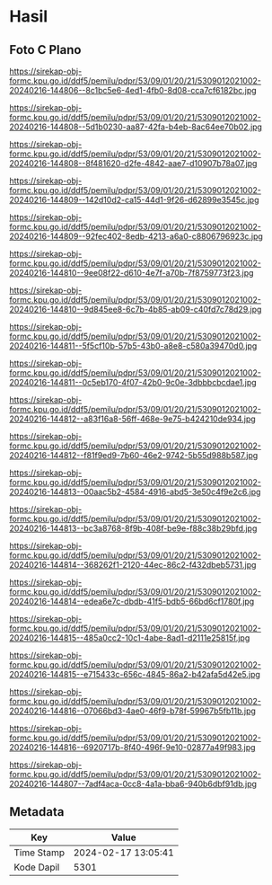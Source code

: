 # Hasil

## Foto C Plano

https://sirekap-obj-formc.kpu.go.id/ddf5/pemilu/pdpr/53/09/01/20/21/5309012021002-20240216-144806--8c1bc5e6-4ed1-4fb0-8d08-cca7cf6182bc.jpg

https://sirekap-obj-formc.kpu.go.id/ddf5/pemilu/pdpr/53/09/01/20/21/5309012021002-20240216-144808--5d1b0230-aa87-42fa-b4eb-8ac64ee70b02.jpg

https://sirekap-obj-formc.kpu.go.id/ddf5/pemilu/pdpr/53/09/01/20/21/5309012021002-20240216-144808--8f481620-d2fe-4842-aae7-d10907b78a07.jpg

https://sirekap-obj-formc.kpu.go.id/ddf5/pemilu/pdpr/53/09/01/20/21/5309012021002-20240216-144809--142d10d2-ca15-44d1-9f26-d62899e3545c.jpg

https://sirekap-obj-formc.kpu.go.id/ddf5/pemilu/pdpr/53/09/01/20/21/5309012021002-20240216-144809--92fec402-8edb-4213-a6a0-c8806796923c.jpg

https://sirekap-obj-formc.kpu.go.id/ddf5/pemilu/pdpr/53/09/01/20/21/5309012021002-20240216-144810--9ee08f22-d610-4e7f-a70b-7f8759773f23.jpg

https://sirekap-obj-formc.kpu.go.id/ddf5/pemilu/pdpr/53/09/01/20/21/5309012021002-20240216-144810--9d845ee8-6c7b-4b85-ab09-c40fd7c78d29.jpg

https://sirekap-obj-formc.kpu.go.id/ddf5/pemilu/pdpr/53/09/01/20/21/5309012021002-20240216-144811--5f5cf10b-57b5-43b0-a8e8-c580a39470d0.jpg

https://sirekap-obj-formc.kpu.go.id/ddf5/pemilu/pdpr/53/09/01/20/21/5309012021002-20240216-144811--0c5eb170-4f07-42b0-9c0e-3dbbbcbcdae1.jpg

https://sirekap-obj-formc.kpu.go.id/ddf5/pemilu/pdpr/53/09/01/20/21/5309012021002-20240216-144812--a83f16a8-56ff-468e-9e75-b424210de934.jpg

https://sirekap-obj-formc.kpu.go.id/ddf5/pemilu/pdpr/53/09/01/20/21/5309012021002-20240216-144812--f81f9ed9-7b60-46e2-9742-5b55d988b587.jpg

https://sirekap-obj-formc.kpu.go.id/ddf5/pemilu/pdpr/53/09/01/20/21/5309012021002-20240216-144813--00aac5b2-4584-4916-abd5-3e50c4f9e2c6.jpg

https://sirekap-obj-formc.kpu.go.id/ddf5/pemilu/pdpr/53/09/01/20/21/5309012021002-20240216-144813--bc3a8768-8f9b-408f-be9e-f88c38b29bfd.jpg

https://sirekap-obj-formc.kpu.go.id/ddf5/pemilu/pdpr/53/09/01/20/21/5309012021002-20240216-144814--368262f1-2120-44ec-86c2-f432dbeb5731.jpg

https://sirekap-obj-formc.kpu.go.id/ddf5/pemilu/pdpr/53/09/01/20/21/5309012021002-20240216-144814--edea6e7c-dbdb-41f5-bdb5-66bd6cf1780f.jpg

https://sirekap-obj-formc.kpu.go.id/ddf5/pemilu/pdpr/53/09/01/20/21/5309012021002-20240216-144815--485a0cc2-10c1-4abe-8ad1-d2111e25815f.jpg

https://sirekap-obj-formc.kpu.go.id/ddf5/pemilu/pdpr/53/09/01/20/21/5309012021002-20240216-144815--e715433c-656c-4845-86a2-b42afa5d42e5.jpg

https://sirekap-obj-formc.kpu.go.id/ddf5/pemilu/pdpr/53/09/01/20/21/5309012021002-20240216-144816--07066bd3-4ae0-46f9-b78f-59967b5fb11b.jpg

https://sirekap-obj-formc.kpu.go.id/ddf5/pemilu/pdpr/53/09/01/20/21/5309012021002-20240216-144816--6920717b-8f40-496f-9e10-02877a49f983.jpg

https://sirekap-obj-formc.kpu.go.id/ddf5/pemilu/pdpr/53/09/01/20/21/5309012021002-20240216-144807--7adf4aca-0cc8-4a1a-bba6-940b6dbf91db.jpg


## Metadata

| Key        | Value               |
| ---------- | ------------------- |
| Time Stamp | 2024-02-17 13:05:41 |
| Kode Dapil | 5301                |



